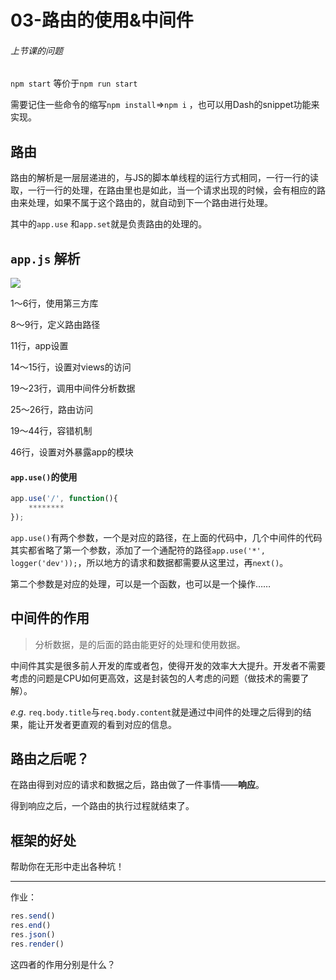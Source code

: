 # 03-路由的使用&中间件

###### 上节课的问题

`npm start` 等价于`npm run start`

需要记住一些命令的缩写`npm install`=>`npm i` ，也可以用Dash的snippet功能来实现。

## 路由

路由的解析是一层层递进的，与JS的脚本单线程的运行方式相同，一行一行的读取，一行一行的处理，在路由里也是如此，当一个请求出现的时候，会有相应的路由来处理，如果不属于这个路由的，就自动到下一个路由进行处理。

其中的`app.use` 和`app.set`就是负责路由的处理的。

## `app.js` 解析

![](https://ws1.sinaimg.cn/large/006tNc79gy1frs2gpz2voj30kd0ymwjz.jpg)

1～6行，使用第三方库

8～9行，定义路由路径

11行，app设置

14～15行，设置对views的访问

19～23行，调用中间件分析数据

25～26行，路由访问

19～44行，容错机制

46行，设置对外暴露app的模块

#### `app.use()`的使用

```js
app.use('/', function(){
    ********
});
```

`app.use()`有两个参数，一个是对应的路径，在上面的代码中，几个中间件的代码其实都省略了第一个参数，添加了一个通配符的路径`app.use('*', logger('dev'));`，所以地方的请求和数据都需要从这里过，再`next()`。

第二个参数是对应的处理，可以是一个函数，也可以是一个操作……

## 中间件的作用

> 分析数据，是的后面的路由能更好的处理和使用数据。

中间件其实是很多前人开发的库或者包，使得开发的效率大大提升。开发者不需要考虑的问题是CPU如何更高效，这是封装包的人考虑的问题（做技术的需要了解）。

$e.g.$ `req.body.title`与`req.body.content`就是通过中间件的处理之后得到的结果，能让开发者更直观的看到对应的信息。

## 路由之后呢？

在路由得到对应的请求和数据之后，路由做了一件事情——**响应**。

得到响应之后，一个路由的执行过程就结束了。

## 框架的好处

帮助你在无形中走出各种坑！

---

作业：

```js
res.send()
res.end()
res.json()
res.render()
```

这四者的作用分别是什么？

